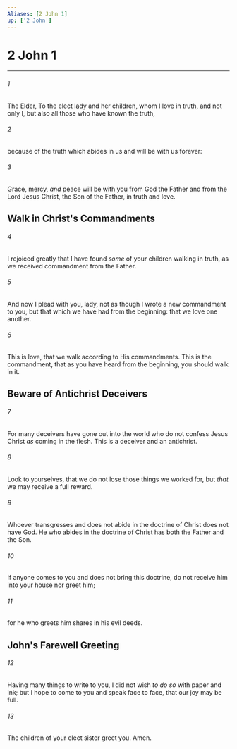 ```yaml
---
Aliases: [2 John 1]
up: ['2 John']
---
```

# 2 John 1

***


###### 1 
The Elder, To the elect lady and her children, whom I love in truth, and not only I, but also all those who have known the truth, 

###### 2 
because of the truth which abides in us and will be with us forever: 

###### 3 
Grace, mercy, _and_ peace will be with you from God the Father and from the Lord Jesus Christ, the Son of the Father, in truth and love.

## Walk in Christ's Commandments 

###### 4 
I rejoiced greatly that I have found _some_ of your children walking in truth, as we received commandment from the Father. 

###### 5 
And now I plead with you, lady, not as though I wrote a new commandment to you, but that which we have had from the beginning: that we love one another. 

###### 6 
This is love, that we walk according to His commandments. This is the commandment, that as you have heard from the beginning, you should walk in it.

## Beware of Antichrist Deceivers 

###### 7 
For many deceivers have gone out into the world who do not confess Jesus Christ _as_ coming in the flesh. This is a deceiver and an antichrist. 

###### 8 
Look to yourselves, that we do not lose those things we worked for, but _that_ we may receive a full reward. 

###### 9 
Whoever transgresses and does not abide in the doctrine of Christ does not have God. He who abides in the doctrine of Christ has both the Father and the Son. 

###### 10 
If anyone comes to you and does not bring this doctrine, do not receive him into your house nor greet him; 

###### 11 
for he who greets him shares in his evil deeds.

## John's Farewell Greeting 

###### 12 
Having many things to write to you, I did not wish _to do so_ with paper and ink; but I hope to come to you and speak face to face, that our joy may be full. 

###### 13 
The children of your elect sister greet you. Amen.
